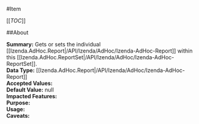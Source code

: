 #Item

[[_TOC_]]

##About

**Summary:** Gets or sets the individual [[Izenda.AdHoc.Report|/API/Izenda/AdHoc/Izenda-AdHoc-Report]] within this [[Izenda.AdHoc.ReportSet|/API/Izenda/AdHoc/Izenda-AdHoc-ReportSet]].  
**Data Type:** [[Izenda.AdHoc.Report|/API/Izenda/AdHoc/Izenda-AdHoc-Report]]  
**Accepted Values:**   
**Default Value:** null  
**Impacted Features:**   
**Purpose:**   
**Usage:**   
**Caveats:**   

